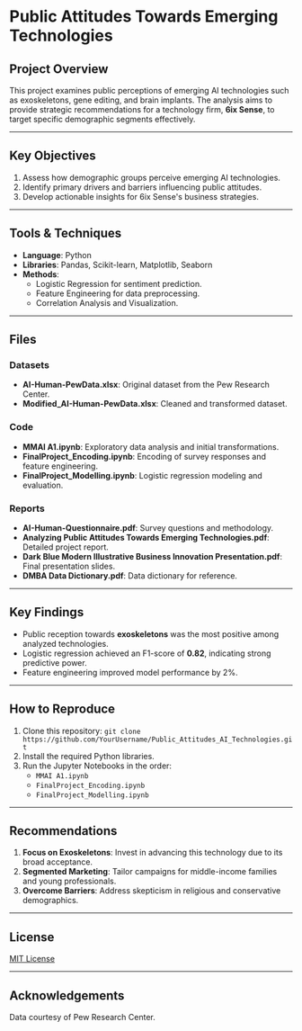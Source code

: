 # Public Attitudes Towards Emerging Technologies

## Project Overview
This project examines public perceptions of emerging AI technologies such as exoskeletons, gene editing, and brain implants. The analysis aims to provide strategic recommendations for a technology firm, **6ix Sense**, to target specific demographic segments effectively.

---

## Key Objectives
1. Assess how demographic groups perceive emerging AI technologies.
2. Identify primary drivers and barriers influencing public attitudes.
3. Develop actionable insights for 6ix Sense's business strategies.

---

## Tools & Techniques
- **Language**: Python
- **Libraries**: Pandas, Scikit-learn, Matplotlib, Seaborn
- **Methods**:
  - Logistic Regression for sentiment prediction.
  - Feature Engineering for data preprocessing.
  - Correlation Analysis and Visualization.

---

## Files
### Datasets
- **AI-Human-PewData.xlsx**: Original dataset from the Pew Research Center.
- **Modified_AI-Human-PewData.xlsx**: Cleaned and transformed dataset.

### Code
- **MMAI A1.ipynb**: Exploratory data analysis and initial transformations.
- **FinalProject_Encoding.ipynb**: Encoding of survey responses and feature engineering.
- **FinalProject_Modelling.ipynb**: Logistic regression modeling and evaluation.

### Reports
- **AI-Human-Questionnaire.pdf**: Survey questions and methodology.
- **Analyzing Public Attitudes Towards Emerging Technologies.pdf**: Detailed project report.
- **Dark Blue Modern Illustrative Business Innovation Presentation.pdf**: Final presentation slides.
- **DMBA Data Dictionary.pdf**: Data dictionary for reference.

---

## Key Findings
- Public reception towards **exoskeletons** was the most positive among analyzed technologies.
- Logistic regression achieved an F1-score of **0.82**, indicating strong predictive power.
- Feature engineering improved model performance by 2%.

---

## How to Reproduce
1. Clone this repository: `git clone https://github.com/YourUsername/Public_Attitudes_AI_Technologies.git`
2. Install the required Python libraries.
3. Run the Jupyter Notebooks in the order:
   - `MMAI A1.ipynb`
   - `FinalProject_Encoding.ipynb`
   - `FinalProject_Modelling.ipynb`

---

## Recommendations
1. **Focus on Exoskeletons**: Invest in advancing this technology due to its broad acceptance.
2. **Segmented Marketing**: Tailor campaigns for middle-income families and young professionals.
3. **Overcome Barriers**: Address skepticism in religious and conservative demographics.

---

## License
[MIT License](./LICENSE)

---

## Acknowledgements
Data courtesy of Pew Research Center.

